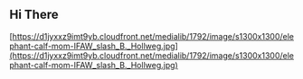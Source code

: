 ## Hi There 

[https://d1jyxxz9imt9yb.cloudfront.net/medialib/1792/image/s1300x1300/elephant-calf-mom-IFAW_slash_B._Hollweg.jpg](https://d1jyxxz9imt9yb.cloudfront.net/medialib/1792/image/s1300x1300/elephant-calf-mom-IFAW_slash_B._Hollweg.jpg) 
